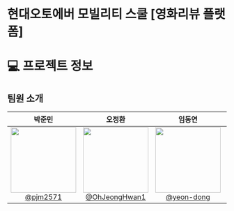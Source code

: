 현대오토에버 모빌리티 스쿨 [영화리뷰 플랫폼]
===

# 💻 프로젝트 정보

## 팀원 소개
<table>
<thead>
<tr>
<th align="center"><strong>박준민</strong></th>
<th align="center"><strong>오정환</strong></th>
<th align="center"><strong>임동연</strong></th>
<th align="center"><strong>고채린</strong></th>
<th align="center"><strong>이유정</strong></th>
</tr>
</thead>
<tbody>
<tr>
<td align="center"><a href="https://github.com/pjm2571"><img src="https://avatars.githubusercontent.com/u/97939207?v=4" height="150" width="150" style="max-width: 100%;"> <br> @pjm2571</a></td>
<td align="center"><a href="https://github.com/OhJeongHwan1"><img src="https://avatars.githubusercontent.com/u/108731616?v=4" height="150" width="150" style="max-width: 100%;"> <br> @OhJeongHwan1</a></td>
<td align="center"><a href="https://github.com/yeon-dong"><img src="https://avatars.githubusercontent.com/u/80156654?v=4" height="150" width="150" style="max-width: 100%;"> <br> @yeon-dong</a></td>
<td align="center"><a href="https://github.com/chaelin2"><img src="https://avatars.githubusercontent.com/u/109078051?v=4" height="150" width="150" style="max-width: 100%;"> <br> @chaelin2</a></td>
<td align="center"><a href="https://github.com/LYJ22"><img src="https://avatars.githubusercontent.com/u/79090053?v=4" height="150" width="150" style="max-width: 100%;"> <br> @LYJ22</a></td>
</tr>
</tbody>
</table>

